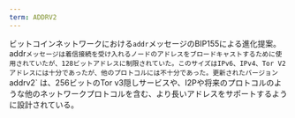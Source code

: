 ```yaml
---
term: ADDRV2
---
```

ビットコインネットワークにおける`addr`メッセージのBIP155による進化提案。addr`メッセージは着信接続を受け入れるノードのアドレスをブロードキャストするために使用されていたが、128ビットアドレスに制限されていた。このサイズはIPv6、IPv4、Tor V2アドレスには十分であったが、他のプロトコルには不十分であった。更新されたバージョン `addrv2` は、256ビットのTor v3隠しサービスや、I2Pや将来のプロトコルのような他のネットワークプロトコルを含む、より長いアドレスをサポートするように設計されている。